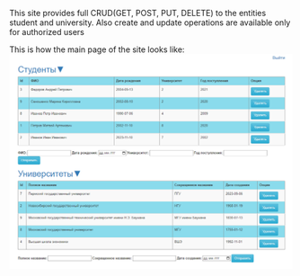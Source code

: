 This site provides full CRUD(GET, POST, PUT, DELETE) to the entities student and university. Also create and update operations are available only for authorized users 

This is how the main page of the site looks like:
![main_page.png](main_page.png)
